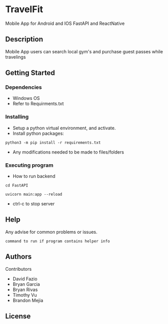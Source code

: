 # TravelFit

Mobile App for Android and IOS FastAPI and ReactNative

## Description

Mobile App users can search local gym's and purchase guest passes while travelings

## Getting Started

### Dependencies

* Windows OS
* Refer to Requirments.txt

### Installing

* Setup a python virtual environment, and activate.
* Install python packages: 
```
python3 -m pip install -r requirements.txt
```
* Any modifications needed to be made to files/folders

### Executing program

* How to run backend
```
cd FastAPI
```
```
uvicorn main:app --reload
```
* ctrl-c to stop server

## Help

Any advise for common problems or issues.
```
command to run if program contains helper info
```

## Authors

Contributors
* David Fazio
* Bryan Garcia
* Bryan Rivas
* Timothy Vu
* Brandon Mejia


## License



